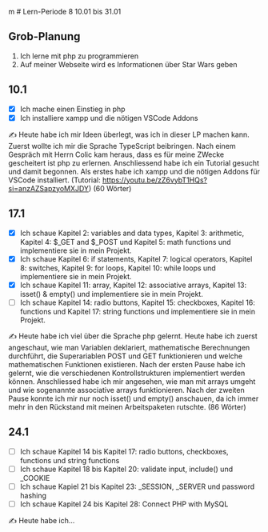 m # Lern-Periode 8
10.01 bis 31.01

## Grob-Planung

1. Ich lerne mit php zu programmieren
2. Auf meiner Webseite wird es Informationen über Star Wars geben

## 10.1

- [x] Ich mache einen Einstieg in php
- [x] Ich installiere xampp und die nötigen VSCode Addons

✍️ Heute habe ich mir Ideen überlegt, was ich in dieser LP machen kann. Zuerst wollte ich mir die Sprache TypeScript beibringen. Nach einem Gespräch mit Herrn Colic kam heraus, dass es für meine ZWecke gescheitert ist php zu erlernen. Anschliessend habe ich ein Tutorial gesucht und damit begonnen. Als erstes habe ich xampp und die nötigen Addons für VSCode installiert. (Tutorial: https://youtu.be/zZ6vybT1HQs?si=anzAZSapzyoMXJDY) (60 Wörter)

## 17.1

- [x] Ich schaue Kapitel 2: variables and data types, Kapitel 3: arithmetic, Kapitel 4: $_GET and $_POST und Kapitel 5: math functions und implementiere sie in mein Projekt.
- [x] Ich schaue Kapitel 6: if statements, Kapitel 7: logical operators, Kapitel 8: switches, Kapitel 9: for loops, Kapitel 10: while loops und implementiere sie in mein Projekt.
- [x] Ich schaue Kapitel 11: array, Kapitel 12: associative arrays, Kapitel 13: isset() & empty() und implementiere sie in mein Projekt.
- [ ] Ich schaue Kapitel 14: radio buttons, Kapitel 15: checkboxes, Kapitel 16: functions und Kapitel 17: string functions und implementiere sie in mein Projekt.

✍️ Heute habe ich viel über die Sprache php gelernt. Heute habe ich zuerst angeschaut, wie man Variablen deklariert, mathematische Berechnungen durchführt, die Superariablen POST und GET funktionieren und welche mathematischen Funktionen existieren. Nach der ersten Pause habe ich gelernt, wie die verschiedenen Kontrollstrukturen implementiert werden können. Anschliessed habe ich mir angesehen, wie man mit arrays umgeht und wie sogenannte associative arrays funktionieren. Nach der zweiten Pause konnte ich mir nur noch isset() und empty() anschauen, da ich immer mehr in den Rückstand mit meinen Arbeitspaketen rutschte. (86 Wörter)

## 24.1

- [ ] Ich schaue Kapitel 14 bis Kapitel 17: radio buttons, checkboxes, functions und string functions
- [ ] Ich schaue Kapitel 18 bis Kapitel 20: validate input, include() und _COOKIE
- [ ] Ich schaue Kapiel 21 bis Kapitel 23: _SESSION, _SERVER und password hashing
- [ ] Ich schaue Kapitel 24 bis Kapitel 28: Connect PHP with MySQL

✍️ Heute habe ich...
